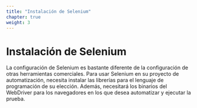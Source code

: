 ```yaml
---
title: "Instalación de Selenium"
chapter: true
weight: 3
---
```


# Instalación de Selenium

La configuración de Selenium es bastante diferente de la configuración de otras herramientas comerciales. Para usar Selenium en su proyecto de automatización, necesita instalar las librerías para el lenguaje de programación de su elección. Además, necesitará los binarios del WebDriver para los navegadores en los que desea automatizar y ejecutar la prueba.

